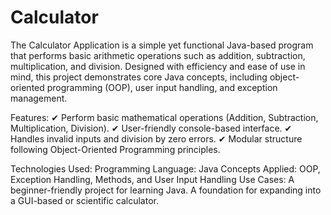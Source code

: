 # Calculator
The Calculator Application is a simple yet functional Java-based program that performs basic arithmetic operations such as addition, subtraction, multiplication, and division.
 Designed with efficiency and ease of use in mind, this project demonstrates core Java concepts, including object-oriented programming (OOP), user input handling, and exception management.

Features:
✔ Perform basic mathematical operations (Addition, Subtraction, Multiplication, Division).
✔ User-friendly console-based interface.
✔ Handles invalid inputs and division by zero errors.
✔ Modular structure following Object-Oriented Programming principles.

Technologies Used:
Programming Language: Java
Concepts Applied: OOP, Exception Handling, Methods, and User Input Handling
Use Cases:
A beginner-friendly project for learning Java.
A foundation for expanding into a GUI-based or scientific calculator.

